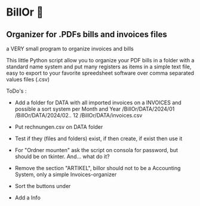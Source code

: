 # BillOr 🎱

## Organizer for .PDFs bills and invoices files

a VERY small program to organize invoices and bills

This little Python script allow you to organize your PDF bills in a folder with a standard name system and put many registers as items in a simple text file, easy to export to your favorite spreedsheet software over comma separated values files (.csv)

ToDo's :
- Add a folder for DATA with all imported invoices on a INVOICES and possible a sort system per Month and Year 
/BillOr/DATA/2024/01
/BillOr/DATA/2024/02.. 12
/BillOr/DATA/invoices.csv

- Put rechnungen.csv on DATA folder
- Test if they (files and folders) exist, if <not> then create, if exist then use it
- For "Ordner mounten" ask the script on consola for password, but should be on tkinter. And... what do it?
- Remove the section "ARTIKEL", billor should not to be a Accounting System, only a simple Invoices-organizer
- Sort the buttons under
- Add a Info
